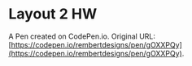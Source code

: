 # Layout 2 HW

A Pen created on CodePen.io. Original URL: [https://codepen.io/rembertdesigns/pen/gOXXPQy](https://codepen.io/rembertdesigns/pen/gOXXPQy).

